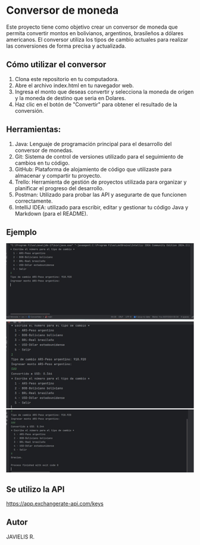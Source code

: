 
# Conversor de moneda

Este proyecto tiene como objetivo crear un conversor de moneda 
que permita convertir montos en bolivianos, argentinos, brasileños a dólares americanos. El conversor utiliza los tipos de cambio actuales para realizar las conversiones de forma precisa y actualizada.

## Cómo utilizar el conversor

1. Clona este repositorio en tu computadora.
2. Abre el archivo index.html en tu navegador web.
3. Ingresa el monto que deseas convertir y selecciona la moneda de origen y la moneda de destino que seria en Dolares.
4. Haz clic en el botón de "Convertir" para obtener el resultado de la conversión.

## Herramientas:
1. Java: Lenguaje de programación principal para el desarrollo del conversor de monedas.
2. Git: Sistema de control de versiones utilizado para el seguimiento de cambios en tu código.
3. GitHub: Plataforma de alojamiento de código que utilizaste para almacenar y compartir tu proyecto.
4. Trello: Herramienta de gestión de proyectos utilizada para organizar y planificar el progreso del desarrollo.
5. Postman: Utilizado para probar las API y asegurarte de que funcionen correctamente.
6. IntelliJ IDEA: utilizado para escribir, editar y gestionar tu código Java y Markdown (para el README).


## Ejemplo

![Consultas](src/imagenes/1.png)
![Ingreso de  moneda](src/imagenes/2.jpeg)
![Resultado](src/imagenes/3.jpeg)

## Se utilizo la API
https://app.exchangerate-api.com/keys

## Autor 
JAVIELIS R.
